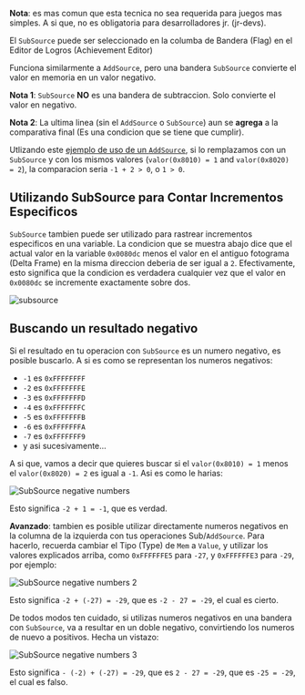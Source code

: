 **Nota**: es mas comun que esta tecnica no sea requerida para juegos mas simples. A si que, no es obligatoria para desarrolladores jr. (jr-devs).

El `SubSource` puede ser seleccionado en la columba de Bandera (Flag) en el Editor de Logros (Achievement Editor)

Funciona similarmente a `AddSource`, pero una bandera `SubSource` convierte el valor en memoria en un valor negativo.

**Nota 1**: `SubSource` **NO** es una bandera de subtraccion. Solo convierte el valor en negativo.

**Nota 2**: La ultima linea (sin el `AddSource` o `SubSource`) aun se **agrega** a la comparativa final (Es una condicion que se tiene que cumplir).

Utlizando este [ejemplo de uso de un `AddSource`](/es/developer-docs/flags/addsource), si lo remplazamos con un `SubSource` y con los mismos valores (`valor(0x8010) = 1` and `valor(0x8020) = 2`), la comparacion seria `-1 + 2 > 0`, o `1 > 0`.

## Utilizando SubSource para Contar Incrementos Especificos

`SubSource` tambien puede ser utilizado para rastrear incrementos especificos en una variable. La condicion que se muestra abajo dice que el actual valor en la variable `0x0080dc` menos el valor en el antiguo fotograma (Delta Frame) en la misma direccion deberia de ser igual a `2`. Efectivamente, esto significa que la condicion es verdadera cualquier vez que el valor en `0x0080dc` se incremente exactamente sobre dos.

![subsource](https://user-images.githubusercontent.com/8508804/52924824-29c6da00-330d-11e9-9bf5-8fdcd71aaf9e.png)

## Buscando un resultado negativo

Si el resultado en tu operacion con `SubSource` es un numero negativo, es posible buscarlo. A si es como se representan los numeros negativos:

- `-1` es `0xFFFFFFFF`
- `-2` es `0xFFFFFFFE`
- `-3` es `0xFFFFFFFD`
- `-4` es `0xFFFFFFFC`
- `-5` es `0xFFFFFFFB`
- `-6` es `0xFFFFFFFA`
- `-7` es `0xFFFFFFF9`
- y asi sucesivamente...

A si que, vamos a decir que quieres buscar si el `valor(0x8010) = 1` menos el `valor(0x8020) = 2` es igual a `-1`. Asi es como le harias:

![`SubSource` negative numbers](https://i.imgur.com/MbRcoIN.png)

Esto significa `-2 + 1 = -1`, que es verdad.

**Avanzado**: tambien es posible utilizar directamente numeros negativos en la columna de la izquierda con tus operaciones Sub/`AddSource`. Para hacerlo, recuerda cambiar el Tipo (Type) de `Mem` a `Value`, y utilizar los valores explicados arriba, como `0xFFFFFFE5` para `-27`, y `0xFFFFFFE3` para `-29`, por ejemplo:

![`SubSource` negative numbers 2](https://i.imgur.com/JKOnNal.png)

Esto significa `-2 + (-27) = -29`, que es `-2 - 27 = -29`, el cual es cierto.

De todos modos ten cuidado, si utilizas numeros negativos en una bandera con `SubSource`, va a resultar en un doble negativo, convirtiendo los numeros de nuevo a positivos. Hecha un vistazo:

![`SubSource` negative numbers 3](https://i.imgur.com/KFjS0c7.png)

Esto significa `- (-2) + (-27) = -29`, que es `2 - 27 = -29`, que es `-25 = -29`, el cual es falso.
